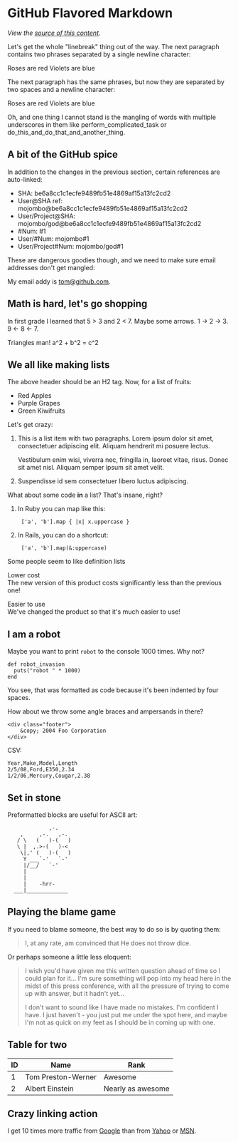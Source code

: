 <span id="github_flavored_markdown"></span>

# GitHub Flavored Markdown<a href="#github_flavored_markdown" class="anchorlink"></a>

_View the [source of this content](http://github.github.com/github-flavored-markdown/sample_content.html)._

Let's get the whole "linebreak" thing out of the way. The next paragraph contains two phrases separated by a single newline character:

Roses are red Violets are blue

The next paragraph has the same phrases, but now they are separated by two spaces and a newline character:

Roses are red Violets are blue

Oh, and one thing I cannot stand is the mangling of words with multiple underscores in them like perform_complicated_task or do_this_and_do_that_and_another_thing.

<span id="a_bit_of_the_github_spice"></span>

## A bit of the GitHub spice<a href="#a_bit_of_the_github_spice" class="anchorlink"></a>

In addition to the changes in the previous section, certain references are auto-linked:

- SHA: be6a8cc1c1ecfe9489fb51e4869af15a13fc2cd2
- User@SHA ref: mojombo@be6a8cc1c1ecfe9489fb51e4869af15a13fc2cd2
- User/Project@SHA: mojombo/god@be6a8cc1c1ecfe9489fb51e4869af15a13fc2cd2
- \#Num: \#1
- User/\#Num: mojombo\#1
- User/Project\#Num: mojombo/god\#1

These are dangerous goodies though, and we need to make sure email addresses don't get mangled:

My email addy is tom@github.com.

<span id="math_is_hard__let__39_s_go_shopping"></span>

## Math is hard, let's go shopping<a href="#math_is_hard__let__39_s_go_shopping" class="anchorlink"></a>

In first grade I learned that 5 &gt; 3 and 2 &lt; 7. Maybe some arrows. 1 -&gt; 2 -&gt; 3. 9 &lt;- 8 &lt;- 7.

Triangles man! a^2 + b^2 = c^2

<span id="we_all_like_making_lists"></span>

## We all like making lists<a href="#we_all_like_making_lists" class="anchorlink"></a>

The above header should be an H2 tag. Now, for a list of fruits:

- Red Apples
- Purple Grapes
- Green Kiwifruits

Let's get crazy:

1.  This is a list item with two paragraphs. Lorem ipsum dolor sit amet, consectetuer adipiscing elit. Aliquam hendrerit mi posuere lectus.

    Vestibulum enim wisi, viverra nec, fringilla in, laoreet vitae, risus. Donec sit amet nisl. Aliquam semper ipsum sit amet velit.

2.  Suspendisse id sem consectetuer libero luctus adipiscing.

What about some code **in** a list? That's insane, right?

1.  In Ruby you can map like this:

         ['a', 'b'].map { |x| x.uppercase }

2.  In Rails, you can do a shortcut:

         ['a', 'b'].map(&:uppercase)

Some people seem to like definition lists

Lower cost  
The new version of this product costs significantly less than the previous one!

Easier to use  
We've changed the product so that it's much easier to use!

<span id="i_am_a_robot"></span>

## I am a robot<a href="#i_am_a_robot" class="anchorlink"></a>

Maybe you want to print `robot` to the console 1000 times. Why not?

    def robot_invasion
      puts("robot " * 1000)
    end

You see, that was formatted as code because it's been indented by four spaces.

How about we throw some angle braces and ampersands in there?

    <div class="footer">
        &copy; 2004 Foo Corporation
    </div>

CSV:

    Year,Make,Model,Length
    2/5/08,Ford,E350,2.34
    1/2/06,Mercury,Cougar,2.38

<span id="set_in_stone"></span>

## Set in stone<a href="#set_in_stone" class="anchorlink"></a>

Preformatted blocks are useful for ASCII art:

                 ,-.
        ,     ,-.   ,-.
       / \   (   )-(   )
       \ |  ,.>-(   )-<
        \|,' (   )-(   )
         Y ___`-'   `-'
         |/__/   `-'
         |
         |
         |    -hrr-
      ___|_____________

<span id="playing_the_blame_game"></span>

## Playing the blame game<a href="#playing_the_blame_game" class="anchorlink"></a>

If you need to blame someone, the best way to do so is by quoting them:

> I, at any rate, am convinced that He does not throw dice.

Or perhaps someone a little less eloquent:

> I wish you'd have given me this written question ahead of time so I could plan for it... I'm sure something will pop into my head here in the midst of this press conference, with all the pressure of trying to come up with answer, but it hadn't yet...
>
> I don't want to sound like I have made no mistakes. I'm confident I have. I just haven't - you just put me under the spot here, and maybe I'm not as quick on my feet as I should be in coming up with one.

<span id="table_for_two"></span>

## Table for two<a href="#table_for_two" class="anchorlink"></a>

<table><thead><tr class="header"><th>ID</th><th>Name</th><th>Rank</th></tr></thead><tbody><tr class="odd"><td>1</td><td>Tom Preston-Werner</td><td>Awesome</td></tr><tr class="even"><td>2</td><td>Albert Einstein</td><td>Nearly as awesome</td></tr></tbody></table>

<span id="crazy_linking_action"></span>

## Crazy linking action<a href="#crazy_linking_action" class="anchorlink"></a>

I get 10 times more traffic from [Google](http://google.com/ "Google") than from [Yahoo](http://search.yahoo.com/ "Yahoo Search") or [MSN](http://search.msn.com/ "MSN Search").
